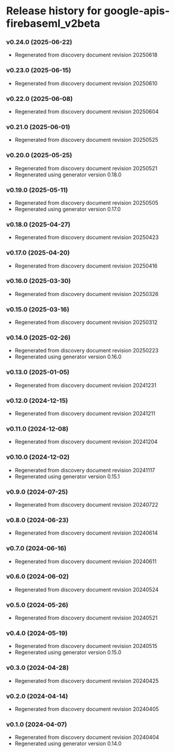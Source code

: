 # Release history for google-apis-firebaseml_v2beta

### v0.24.0 (2025-06-22)

* Regenerated from discovery document revision 20250618

### v0.23.0 (2025-06-15)

* Regenerated from discovery document revision 20250610

### v0.22.0 (2025-06-08)

* Regenerated from discovery document revision 20250604

### v0.21.0 (2025-06-01)

* Regenerated from discovery document revision 20250525

### v0.20.0 (2025-05-25)

* Regenerated from discovery document revision 20250521
* Regenerated using generator version 0.18.0

### v0.19.0 (2025-05-11)

* Regenerated from discovery document revision 20250505
* Regenerated using generator version 0.17.0

### v0.18.0 (2025-04-27)

* Regenerated from discovery document revision 20250423

### v0.17.0 (2025-04-20)

* Regenerated from discovery document revision 20250416

### v0.16.0 (2025-03-30)

* Regenerated from discovery document revision 20250326

### v0.15.0 (2025-03-16)

* Regenerated from discovery document revision 20250312

### v0.14.0 (2025-02-26)

* Regenerated from discovery document revision 20250223
* Regenerated using generator version 0.16.0

### v0.13.0 (2025-01-05)

* Regenerated from discovery document revision 20241231

### v0.12.0 (2024-12-15)

* Regenerated from discovery document revision 20241211

### v0.11.0 (2024-12-08)

* Regenerated from discovery document revision 20241204

### v0.10.0 (2024-12-02)

* Regenerated from discovery document revision 20241117
* Regenerated using generator version 0.15.1

### v0.9.0 (2024-07-25)

* Regenerated from discovery document revision 20240722

### v0.8.0 (2024-06-23)

* Regenerated from discovery document revision 20240614

### v0.7.0 (2024-06-16)

* Regenerated from discovery document revision 20240611

### v0.6.0 (2024-06-02)

* Regenerated from discovery document revision 20240524

### v0.5.0 (2024-05-26)

* Regenerated from discovery document revision 20240521

### v0.4.0 (2024-05-19)

* Regenerated from discovery document revision 20240515
* Regenerated using generator version 0.15.0

### v0.3.0 (2024-04-28)

* Regenerated from discovery document revision 20240425

### v0.2.0 (2024-04-14)

* Regenerated from discovery document revision 20240405

### v0.1.0 (2024-04-07)

* Regenerated from discovery document revision 20240404
* Regenerated using generator version 0.14.0

